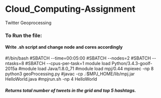 # Cloud_Computing-Assignment
Twitter Geoprocessing


### To Run the file:
#### Write .sh script and change node and cores accordingly
#!/bin/bash
#SBATCH --time=00:05:00
#SBATCH --nodes=2
#SBATCH --ntasks=8
#SBATCH --cpus-per-task=1
module load Python/3.4.3-goolf-2015a
#module load Java/1.8.0_71
#module load mpj/0.44
mpiexec -np 8 python3 geoProcessing.py
#javac -cp .:$MPJ_HOME/lib/mpj.jar HelloWorld.java
#mpjrun.sh -np 4 HelloWorld 


##### Returns total number of tweets in the grid and top 5 hashtags.
